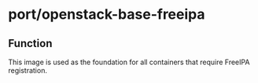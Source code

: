 # port/openstack-base-freeipa

## Function

This image is used as the foundation for all containers that require FreeIPA registration.
